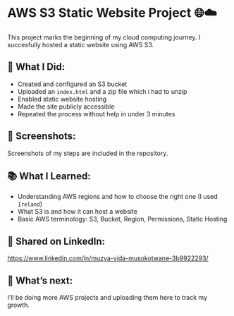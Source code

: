 # AWS S3 Static Website Project 🌐☁️

This project marks the beginning of my cloud computing journey. I succesfully hosted a static website using AWS S3. 

## 🌟 What I Did:
- Created and configured an S3 bucket
- Uploaded an `index.html` and a zip file which i had to unzip
- Enabled static website hosting
- Made the site publicly accessible
- Repeated the process without help in under 3 minutes

## 📸 Screenshots:
Screenshots of my steps are included in the repository.

## 📚 What I Learned:
- Understanding AWS regions and how to choose the right one (I used `Ireland`)
- What S3 is and how it can host a website
- Basic AWS terminology: S3, Bucket, Region, Permissions, Static Hosting

## 🔗 Shared on LinkedIn:
https://www.linkedin.com/in/muzya-vida-musokotwane-3b9922293/ 

## 💬 What’s next:
I’ll be doing more AWS projects and uploading them here to track my growth.

